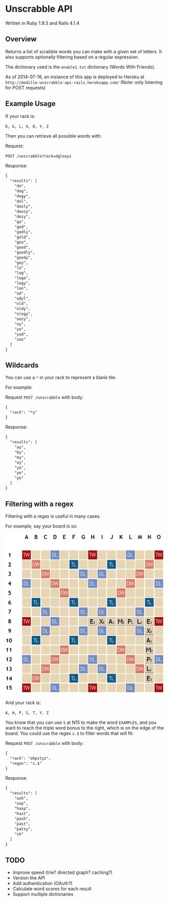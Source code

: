 # Unscrabble API

Written in Ruby 1.9.3 and Rails 4.1.4

## Overview

Returns a list of scrabble words you can make with a given set of letters.
It also supports optionally filtering based on a regular expression.

The dictionary used is the `enable1.txt` dictionary (Words With Friends).

As of 2014-07-16, an instance of this app is deployed to Heroku at `http://modille-unscrabble-api-rails.herokuapp.com/` (Note: only listening for POST requests)

## Example Usage

If your rack is:

`D, G, L, O, O, Y, Z`

Then you can retrieve all possible words with:

Request:

`POST /unscrabble?rack=dglooyz`

Response:

    {
      "results": [
        "do",
        "dog",
        "dogy",
        "dol",
        "dooly",
        "doozy",
        "dozy",
        "go",
        "god",
        "godly",
        "gold",
        "goo",
        "good",
        "goodly",
        "goody",
        "goy",
        "lo",
        "log",
        "logo",
        "logy",
        "loo",
        "od",
        "odyl",
        "old",
        "oldy",
        "ology",
        "oozy",
        "oy",
        "yo",
        "yod",
        "zoo"
      ]
    }

## Wildcards

You can use a `*` in your rack to represent a blank tile.

For example:

Request `POST /unscrabble` with body:

    {
      "rack": "*y"
    }

Response:

    {
      "results": [
        "ay",
        "by",
        "my",
        "oy",
        "ya",
        "ye",
        "yo"
      ]
    }

## Filtering with a regex

Filtering with a regex is useful in many cases.

For example, say your board is so:

![doc/example.png](doc/example.png)

And your rack is:

`A, H, P, S, T, Y, Z`

You know that you can use `S` at N15 to make the word `EXAMPLES`, and you want to reach the triple word bonus to the right, which is on the edge of the board. You could use the regex `s.$` to filter words that will fit:

Request `POST /unscrabble` with body:

    {
      "rack": "ahpstyz",
      "regex": "s.$"
    }

Response:

    {
      "results": [
        "ash",
        "asp",
        "hasp",
        "hast",
        "pash",
        "past",
        "patsy",
        "sh"
      ]
    }

## TODO

- Improve speed (trie? directed graph? caching?)
- Version the API
- Add authentication (OAuth?)
- Calculate word scores for each result
- Support multiple dictionaries

